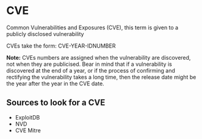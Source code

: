 # CVE

Common Vulnerabilities and Exposures (CVE), this term is given to a publicly disclosed vulnerability

CVEs take the form: CVE-YEAR-IDNUMBER

**Note:** CVEs numbers are assigned when the vulnerability are discovered, not when they are publicised. Bear in mind that if a vulnerability is discovered at the end of a year, or if the process of confirming and rectifying the vulnerability takes a long time, then the release date might be the year after the year in the CVE date.

## Sources to look for a CVE

- ExploitDB
- NVD
- CVE Mitre
